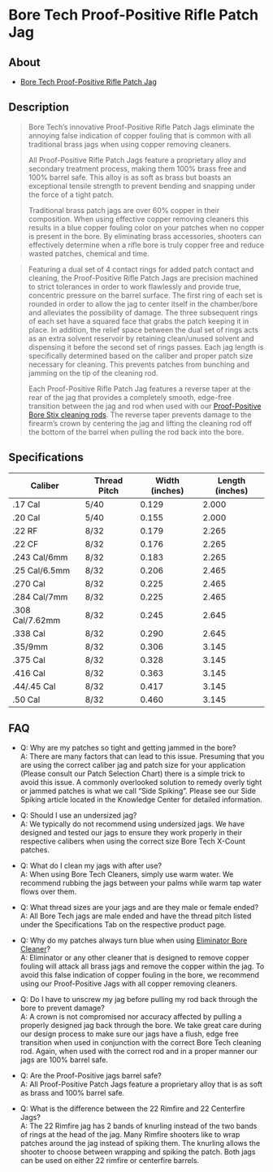 # Bore Tech Proof-Positive Rifle Patch Jag

## About

* [Bore Tech Proof-Positive Rifle Patch Jag](https://www.boretech.com/categories/rifle-cleaning-supplies/cleaning-rods/proof-positive-bore-stix)

## Description

> Bore Tech’s innovative Proof-Positive Rifle Patch Jags eliminate the annoying false indication of copper fouling that is common with all traditional brass jags when using copper removing cleaners.
>
> All Proof-Positive Rifle Patch Jags feature a proprietary alloy and secondary treatment process, making them 100% brass free and 100% barrel safe. This alloy is as soft as brass but boasts an exceptional tensile strength to prevent bending and snapping under the force of a tight patch.
>
>Traditional brass patch jags are over 60% copper in their composition. When using effective copper removing cleaners this results in a blue copper fouling color on your patches when no copper is present in the bore. By eliminating brass accessories, shooters can effectively determine when a rifle bore is truly copper free and reduce wasted patches, chemical and time.

> Featuring a dual set of 4 contact rings for added patch contact and cleaning, the Proof-Positive Rifle Patch Jags are precision machined to strict tolerances in order to work flawlessly and provide true, concentric pressure on the barrel surface. The first ring of each set is rounded in order to allow the jag to center itself in the chamber/bore and alleviates the possibility of damage. The three subsequent rings of each set have a squared face that grabs the patch keeping it in place. In addition, the relief space between the dual set of rings acts as an extra solvent reservoir by retaining clean/unused solvent and dispensing it before the second set of rings passes. Each jag length is specifically determined based on the caliber and proper patch size necessary for cleaning. This prevents patches from bunching and jamming on the tip of the cleaning rod.
>
> Each Proof-Positive Rifle Patch Jag features a reverse taper at the rear of the jag that provides a completely smooth, edge-free transition between the jag and rod when used with our [Proof-Positive Bore Stix cleaning rods](https://github.com/CumpsD/second-brain/blob/main/Shooting/Cleaning/Bore%20Tech%20Proof-Positive%20Bore%20Stix.md). The reverse taper prevents damage to the firearm’s crown by centering the jag and lifting the cleaning rod off the bottom of the barrel when pulling the rod back into the bore.

## Specifications

| Caliber | Thread Pitch | Width (inches) | Length (inches) |
| -- | -- | -- | -- |
| .17 Cal | 5/40 | 0.129 | 2.000 |
| .20 Cal | 5/40 | 0.155 | 2.000 |
| .22 RF | 8/32 | 0.179 | 2.265 |
| .22 CF | 8/32 | 0.176 | 2.265 |
| .243 Cal/6mm | 8/32 | 0.183 | 2.265 |
| .25 Cal/6.5mm | 8/32 | 0.206 | 2.465 |
| .270 Cal | 8/32 | 0.225 | 2.465 |
| .284 Cal/7mm | 8/32 | 0.225 | 2.465 |
| .308 Cal/7.62mm | 8/32 | 0.245 | 2.645 |
| .338 Cal | 8/32 | 0.290 | 2.645 |
| .35/9mm | 8/32 | 0.306 | 3.145 |
| .375 Cal | 8/32 | 0.328 | 3.145 |
| .416 Cal | 8/32 | 0.363 | 3.145 |
| .44/.45 Cal | 8/32 | 0.417 | 3.145 |
| .50 Cal | 8/32 | 0.460 | 3.145 |

## FAQ

* Q: Why are my patches so tight and getting jammed in the bore? \
  A: There are many factors that can lead to this issue. Presuming that you are using the correct caliber jag and patch size for your application (Please consult our Patch Selection Chart) there is a simple trick to avoid this issue. A commonly overlooked solution to remedy overly tight or jammed patches is what we call “Side Spiking”. Please see our Side Spiking article located in the Knowledge Center for detailed information.

* Q: Should I use an undersized jag? \
  A: We typically do not recommend using undersized jags. We have designed and tested our jags to ensure they work properly in their respective calibers when using the correct size Bore Tech X-Count patches.

* Q: What do I clean my jags with after use? \
  A: When using Bore Tech Cleaners, simply use warm water. We recommend rubbing the jags between your palms while warm tap water flows over them.

* Q: What thread sizes are your jags and are they male or female ended? \
  A: All Bore Tech jags are male ended and have the thread pitch listed under the Specifications Tab on the respective product page.

* Q: Why do my patches always turn blue when using [Eliminator Bore Cleaner](https://github.com/CumpsD/second-brain/blob/main/Shooting/Cleaning/Bore%20Tech%20Eliminator%20Bore%20Cleaner.md)? \
  A: Eliminator or any other cleaner that is designed to remove copper fouling will attack all brass jags and remove the copper within the jag. To avoid this false indication of copper fouling in the bore, we recommend using our Proof-Positive Jags with all copper removing cleaners.

* Q: Do I have to unscrew my jag before pulling my rod back through the bore to prevent damage? \
  A: A crown is not compromised nor accuracy affected by pulling a properly designed jag back through the bore. We take great care during our design process to make sure our jags have a flush, edge free transition when used in conjunction with the correct Bore Tech cleaning rod. Again, when used with the correct rod and in a proper manner our jags are 100% barrel safe.

* Q: Are the Proof-Positive jags barrel safe? \
  A: All Proof-Positive Patch Jags feature a proprietary alloy that is as soft as brass and 100% barrel safe.

* Q: What is the difference between the 22 Rimfire and 22 Centerfire Jags? \
  A: The 22 Rimfire jag has 2 bands of knurling instead of the two bands of rings at the head of the jag. Many Rimfire shooters like to wrap patches around the jag instead of spiking them. The knurling allows the shooter to choose between wrapping and spiking the patch. Both jags can be used on either 22 rimfire or centerfire barrels.
